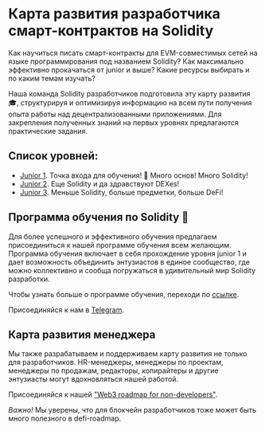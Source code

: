 # Карта развития разработчика смарт-контрактов на Solidity

Как научиться писать смарт-контракты для EVM-совместимых сетей на языке программирования под названием Solidity? Как максимально эффективно прокачаться от junior и выше? Какие ресурсы выбирать и по каким темам изучать?

Наша команда Solidity разработчиков подготовила эту карту развития 🎓, структурируя и оптимизируя информацию на всем пути получения опыта работы над децентрализованными приложениями. Для закрепления полученных знаний на первых уровнях предлагаются практические задания.

## Список уровней:

- [Junior 1](./junior-1/README.md). Точка входа для обучения! 🚪 Много основ! Много Solidity!
- [Junior 2](./junior-2/README.md). Еще Solidity и да здравствуют DEXes!
- [Junior 3](./junior-3/README.md). Меньше Solidity, больше предметки, больше DeFi!
## Программа обучения по Solidity 🔔

Для более успешного и эффективного обучения предлагаем присоединиться к нашей программе обучения всем желающим. Программа обучения включает в себя прохождение уровня junior 1 и дает возможность объединить энтузиастов в единое сообщество, где можно коллективно и сообща погружаться в удивительный мир Solidity разработки.

Чтобы узнать больше о программе обучения, переходи по [ссылке](https://coda.io/@metalamp/education/solidity-27).

Присоединяйся к нам в [Telegram](https://t.me/+I4lJ__AAlq02ZmNi).

## Карта развития менеджера

Мы также разрабатываем и поддерживаем карту развития не только для разработчиков. HR-менеджеры, менеджеры по проектам, менеджеры по продажам, редакторы, копирайтеры и другие энтузиасты могут вдохновляться нашей работой.

Присоединяйся к нашей ["Web3 roadmap for non-developers"](https://github.com/fullstack-development/defi-roadmap).

_Важно!_ Мы уверены, что для блокчейн разработчиков тоже может быть много полезного в defi-roadmap.
